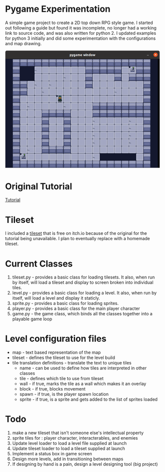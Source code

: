 # Pygame Experimentation

A simple game project to create a 2D top down RPG style game.  I started out following a guide but found it was incomplete, no longer had a working link to source code, and was also written for python 2.  I updated examples for python 3 initially and did some experimentation with the configurations and map drawing.

![sample level](./docs/outpost.png?raw=true)

# Original Tutorial

[Tutorial](https://qq.readthedocs.io/en/latest/)

# Tileset

I included a [tileset](https://tazmoe.itch.io/sci-fi-rougelike) that is free on itch.io because of the original for the tutorial being unavailable.  I plan to eventually replace with a homemade tileset.

# Current Classes
1.  tileset.py - provides a basic class for loading tilesets.  It also, when run by itself, will load a tileset and display to screen broken into individual tiles.
2.  level.py - provides a basic class for loading a level.  It also, when run by itself, will load a level and display it staticly.
3.  sprite.py - provides a basic class for loading sprites.
4.  player.py - provides a basic class for the main player character
5.  game.py - the game class, which binds all the classes together into a playable game loop

# Level configuration files

* map - text based representation of the map
* tileset - defines the tileset to use for the level build
* tile translation definitions - translate the text to unique tiles
  * name - can be used to define how tiles are interpreted in other classes
  * tile - defines which tile to use from tileset 
  * wall - if true, marks the tile as a wall which makes it an overlay
  * block - if true, blocks movement
  * spawn - if true, is the player spawn location
  * sprite - if true, is a sprite and gets added to the list of sprites loaded

# Todo

1. make a new tileset that isn't someone else's intellectual property
2. sprite tiles for : player character, interacterables, and enemies
3. Update level loader to load a level file supplied at launch
4. Update tileset loader to load a tileset supplied at launch
5. Implement a status box in game screen
6. Design more levels, add in transitioning between maps
7. If designing by hand is a pain, design a level designing tool (big project)
